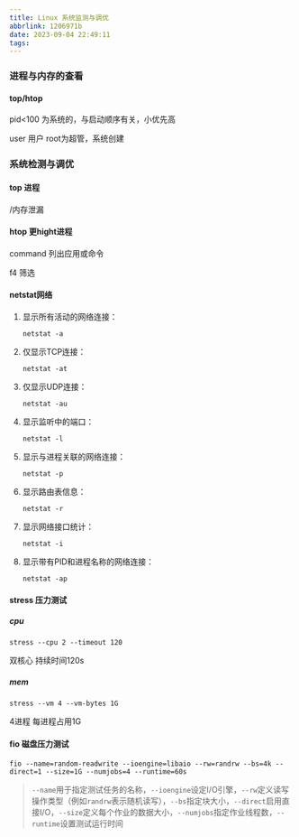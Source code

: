 ```yaml
---
title: Linux 系统监测与调优
abbrlink: 1206971b
date: 2023-09-04 22:49:11
tags:
---
```

### 进程与内存的查看

#### top/htop

pid<100 为系统的，与启动顺序有关，小优先高

user 用户 root为超管，系统创建

### 系统检测与调优

#### top 进程

/内存泄漏

#### htop 更hight进程

command 列出应用或命令

f4 筛选

#### netstat网络

1. 显示所有活动的网络连接：

   ```shell
   netstat -a
   ```

2. 仅显示TCP连接：

   ```shell
   netstat -at
   ```

3. 仅显示UDP连接：

   ```shell
   netstat -au
   ```

4. 显示监听中的端口：

   ```shell
   netstat -l
   ```

5. 显示与进程关联的网络连接：

   ```shell
   netstat -p
   ```

6. 显示路由表信息：

   ```shell
   netstat -r
   ```

7. 显示网络接口统计：

   ```shell
   netstat -i
   ```

8. 显示带有PID和进程名称的网络连接：

   ```shell
   netstat -ap
   ```

#### stress 压力测试

##### cpu

```shell
stress --cpu 2 --timeout 120
```

双核心 持续时间120s

##### mem

```shell
stress --vm 4 --vm-bytes 1G
```

4进程 每进程占用1G

#### fio 磁盘压力测试

```shell
fio --name=random-readwrite --ioengine=libaio --rw=randrw --bs=4k --direct=1 --size=1G --numjobs=4 --runtime=60s
```

> `--name`用于指定测试任务的名称，`--ioengine`设定I/O引擎，`--rw`定义读写操作类型（例如`randrw`表示随机读写），`--bs`指定块大小，`--direct`启用直接I/O，`--size`定义每个作业的数据大小，`--numjobs`指定作业线程数，`--runtime`设置测试运行时间


